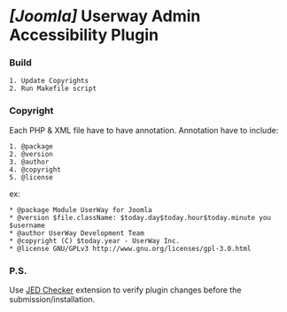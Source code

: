 # _[Joomla]_ Userway Admin Accessibility Plugin

### Build

    1. Update Copyrights
    2. Run Makefile script

### Copyright

Each PHP & XML file have to have annotation. Annotation have to include:
    
    1. @package
    2. @version
    3. @author
    4. @copyright
    5. @license

ex:

    * @package Module UserWay for Joomla
    * @version $file.className: $today.day$today.hour$today.minute you $username
    * @author UserWay Development Team
    * @copyright (C) $today.year - UserWay Inc.
    * @license GNU/GPLv3 http://www.gnu.org/licenses/gpl-3.0.html
### P.S.

Use [JED Checker](https://extensions.joomla.org/extension/jedchecker/) extension to verify plugin changes before the submission/installation.